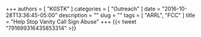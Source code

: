 +++
authors = [ "K0STK" ]
categories = [ "Outreach" ]
date = "2016-10-28T13:36:45-05:00"
description = ""
slug = ""
tags = [ "ARRL", "FCC" ]
title = "Help Stop Vanity Call Sign Abuse"
+++
{{< tweet "791699316435853314" >}}
<!--more-->
